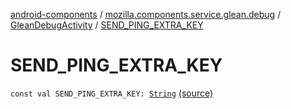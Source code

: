 [android-components](../../index.md) / [mozilla.components.service.glean.debug](../index.md) / [GleanDebugActivity](index.md) / [SEND_PING_EXTRA_KEY](./-s-e-n-d_-p-i-n-g_-e-x-t-r-a_-k-e-y.md)

# SEND_PING_EXTRA_KEY

`const val SEND_PING_EXTRA_KEY: `[`String`](https://kotlinlang.org/api/latest/jvm/stdlib/kotlin/-string/index.html) [(source)](https://github.com/mozilla-mobile/android-components/blob/master/components/service/glean/src/main/java/mozilla/components/service/glean/debug/GleanDebugActivity.kt#L27)